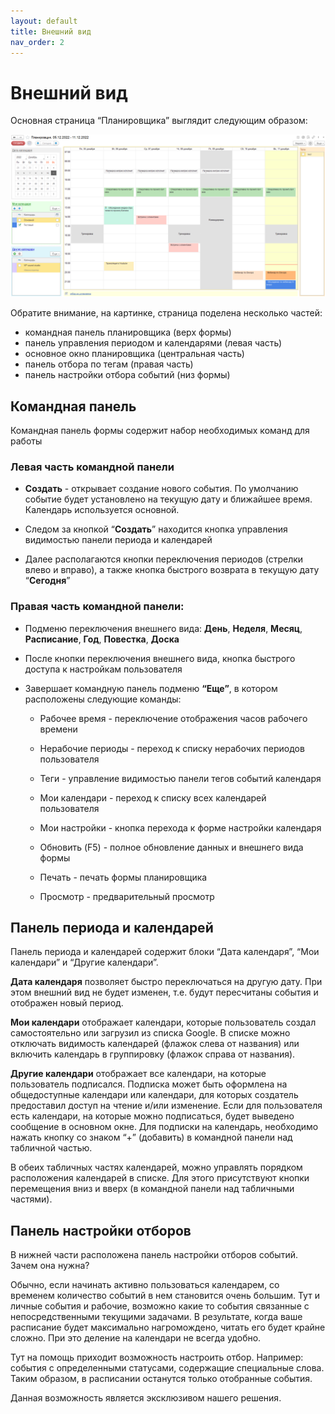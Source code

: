 ```yaml
---
layout: default
title: Внешний вид
nav_order: 2
---
```


# Внешний вид

Основная страница “Планировщика” выглядит следующим образом:

![Основная страница](../img/main_page.png)

Обратите внимание, на картинке, страница поделена несколько частей:

- командная панель планировщика (верх формы)
- панель управления периодом и календарями  (левая часть)
- основное окно планировщика (центральная часть)
- панель отбора по тегам (правая часть)
- панель настройки отбора событий (низ формы)

## Командная панель

Командная панель формы содержит набор необходимых команд для работы

### Левая часть командной панели

- **Создать** - открывает создание нового события. По умолчанию событие будет установлено на текущую дату и ближайшее время. Календарь используется основной.

- Следом за кнопкой “**Создать**” находится  кнопка управления видимостью панели периода и календарей

- Далее располагаются кнопки переключения периодов (стрелки влево и вправо), а также кнопка быстрого возврата в текущую дату “**Сегодня**”

### Правая часть командной панели:

- Подменю переключения внешнего вида: **День**, **Неделя**, **Месяц**, **Расписание**, **Год**, **Повестка**, **Доска**

- После кнопки переключения внешнего вида, кнопка быстрого доступа к настройкам пользователя

- Завершает командную панель подменю **“Еще”**, в котором расположены следующие команды:

  - Рабочее время - переключение отображения часов рабочего времени

  - Нерабочие периоды - переход к списку нерабочих периодов пользователя

  - Теги - управление видимостью панели тегов событий календаря

  - Мои календари - переход к списку всех календарей пользователя

  - Мои настройки - кнопка перехода к форме настройки календаря

  - Обновить (F5) - полное обновление данных и внешнего вида формы

  - Печать - печать формы планировщика

  - Просмотр - предварительный просмотр

## Панель периода и календарей

Панель периода и календарей содержит блоки “Дата календаря”, “Мои календари” и “Другие календари”.

**Дата календаря** позволяет быстро переключаться на другую дату. При этом внешний вид не будет изменен, т.е. будут пересчитаны события и отображен новый период.

**Мои календари** отображает календари, которые пользователь создал самостоятельно или загрузил из списка Google. В списке можно отключать видимость календарей (флажок слева от названия) или включить календарь в группировку (флажок справа от названия).

**Другие календари** отображает все календари, на которые пользователь подписался. Подписка может быть оформлена на общедоступные календари или календари, для которых создатель предоставил доступ на чтение и/или изменение. Если для пользователя есть календари, на которые можно подписаться, будет выведено сообщение в основном окне. Для подписки на календарь, необходимо нажать кнопку со знаком “+” (добавить) в командной панели над табличной частью.

В обеих табличных частях календарей, можно управлять порядком расположения календарей в списке. Для этого присутствуют кнопки перемещения вниз и вверх (в командной панели над табличными частями).

## Панель настройки отборов

В нижней части расположена панель настройки отборов событий. Зачем она нужна?

Обычно, если начинать активно пользоваться календарем, со временем количество событий в нем становится очень большим. Тут и личные события и рабочие, возможно какие то события связанные с непосредственными текущими задачами. В результате, когда ваше расписание будет максимально нагромождено, читать его будет крайне сложно. При это деление на календари не всегда удобно.

Тут на помощь приходит возможность настроить отбор. Например: события с определенными статусами, содержащие специальные слова. Таким образом, в расписании останутся только отобранные события.

Данная возможность является эксклюзивом нашего решения.